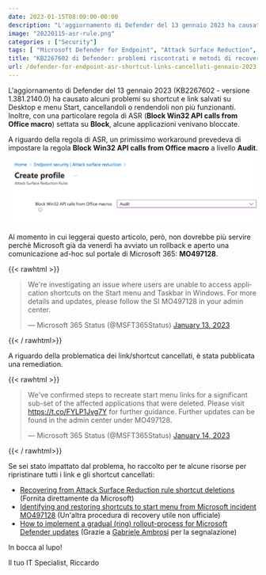 ```yaml
---
date: 2023-01-15T08:00:00-00:00
description: "L'aggiornamento di Defender del 13 gennaio 2023 ha causato alcuni problemi su shortcut e link salvati su Desktop e menu Start, cancellandoli o rendendoli non più funzionanti."
image: "20220115-asr-rule.png"
categories : ["Security"]
tags: [ "Microsoft Defender for Endpoint", "Attack Surface Reduction", "ASR" ]
title: "KB2267602 di Defender: problemi riscontrati e metodi di recovery"
url: /defender-for-endpoint-asr-shortcut-links-cancellati-gennaio-2023
---
```

L'aggiornamento di Defender del 13 gennaio 2023 (KB2267602 - versione 1.381.2140.0) ha causato alcuni problemi su shortcut e link salvati su Desktop e menu Start, cancellandoli o rendendoli non più funzionanti. Inoltre, con una particolare regola di ASR (**Block Win32 API calls from Office macro**) settata su **Block**, alcune applicazioni venivano bloccate.

A riguardo della regola di ASR, un primissimo workaround prevedeva di impostare la regola **Block Win32 API calls from Office macro** a livello **Audit**.

[![Block Win32 API calls from Office Macro](20220115-asr-rule.png)](20220115-asr-rule.png)

Al momento in cui leggerai questo articolo, però, non dovrebbe più servire perchè Microsoft già da venerdì ha avviato un rollback e aperto una comunicazione ad-hoc sul portale di Microsoft 365: **MO497128**.

{{< rawhtml >}}
  <blockquote class="twitter-tweet"><p lang="en" dir="ltr">We&#39;re investigating an issue where users are unable to access application shortcuts on the Start menu and Taskbar in Windows. For more details and updates, please follow the SI MO497128 in your admin center.</p>&mdash; Microsoft 365 Status (@MSFT365Status) <a href="https://twitter.com/MSFT365Status/status/1613871552256155649?ref_src=twsrc%5Etfw">January 13, 2023</a></blockquote> <script async src="https://platform.twitter.com/widgets.js" charset="utf-8"></script>
{{< / rawhtml>}}

A riguardo della problematica dei link/shortcut cancellati, è stata pubblicata una remediation.

{{< rawhtml >}}
  <blockquote class="twitter-tweet"><p lang="en" dir="ltr">We&#39;ve confirmed steps to recreate start menu links for a significant sub-set of the affected applications that were deleted. Please visit <a href="https://t.co/FYLP1Jvg7Y">https://t.co/FYLP1Jvg7Y</a> for further guidance. Further updates can be found in the admin center under MO497128.</p>&mdash; Microsoft 365 Status (@MSFT365Status) <a href="https://twitter.com/MSFT365Status/status/1614187668723613702?ref_src=twsrc%5Etfw">January 14, 2023</a></blockquote> <script async src="https://platform.twitter.com/widgets.js" charset="utf-8"></script>
{{< / rawhtml>}}

Se sei stato impattato dal problema, ho raccolto per te alcune risorse per ripristinare tutti i link e gli shortcut cancellati:
- [Recovering from Attack Surface Reduction rule shortcut deletions](https://techcommunity.microsoft.com/t5/microsoft-defender-for-endpoint/recovering-from-attack-surface-reduction-rule-shortcut-deletions/ba-p/3716011) (Fornita direttamente da Microsoft)
- [Identifying and restoring shortcuts to start menu from Microsoft incident MO497128](https://cloudscript.tech/2023/01/13/breakfix-for-microsoft-si-mo497128-deleting-shortcuts/) (Un'altra procedura di recovery utile non ufficiale)
- [How to implement a gradual (ring) rollout-process for Microsoft Defender updates](https://mortenknudsen.net/?p=737) (Grazie a [Gabriele Ambrosi](https://www.linkedin.com/in/gabriele-ambrosi/) per la segnalazione)

In bocca al lupo!

Il tuo IT Specialist,
Riccardo